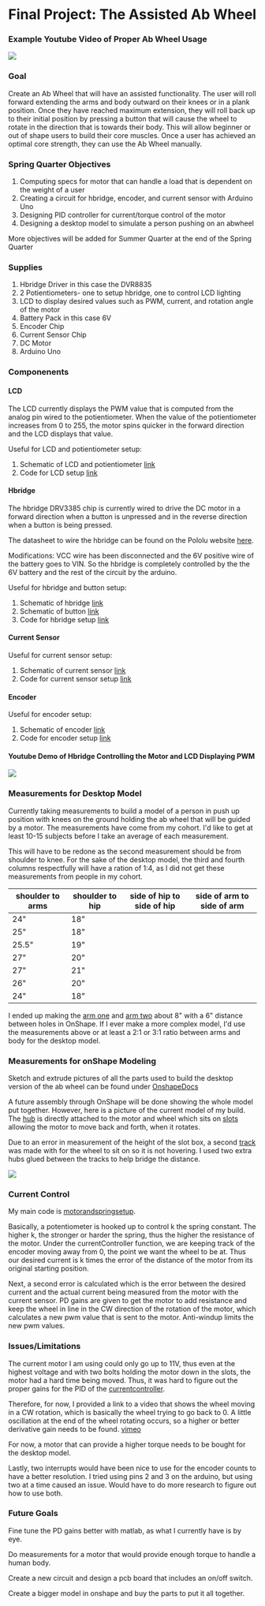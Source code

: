 # Final Project: The Assisted Ab Wheel

### Example Youtube Video of Proper Ab Wheel Usage

[![](https://github.com/briannaodom/FinalProject/blob/master/images/abwheel.png)](https://www.youtube.com/watch?v=rqiTPdK1c_I)

### Goal

Create an Ab Wheel that will have an assisted functionality. The user will roll forward extending the arms and body outward on their knees or in a plank position. Once they have reached maximum extension, they will roll back up to their initial position by pressing a button that will cause the wheel to rotate in the direction that is towards their body. This will allow beginner or out of shape users to build their core muscles. Once a user has achieved an optimal core strength, they can use the Ab Wheel manually.

### Spring Quarter Objectives

1. Computing specs for motor that can handle a load that is dependent on the weight of a user
2. Creating a circuit for hbridge, encoder, and current sensor with Arduino Uno
3. Designing PID controller for current/torque control of the motor
4. Designing a desktop model to simulate a person pushing on an abwheel

More objectives will be added for Summer Quarter at the end of the Spring Quarter

### Supplies

1. Hbridge Driver in this case the DVR8835
2. 2 Potientiometers- one to setup hbridge, one to control LCD lighting
3. LCD to display desired values such as PWM, current, and rotation angle of the motor
4. Battery Pack in this case 6V
5. Encoder Chip
6. Current Sensor Chip
7. DC Motor
8. Arduino Uno

### Componenents

#### LCD 

The LCD currently displays the PWM value that is computed from the analog pin wired to the potientiometer. When the value of the potientiometer increases from 0 to 255, the motor spins quicker in the forward direction and the LCD displays that value.

Useful for LCD and potientiometer setup: 

1. Schematic of LCD and potientiometer [link](https://github.com/briannaodom/FinalProject/blob/master/images/LCD_POT.png)
2. Code for LCD setup [link](https://github.com/briannaodom/FinalProject/blob/master/src/lcdsetup.ino)

#### Hbridge

The hbridge DRV3385 chip is currently wired to drive the DC motor in a forward direction when a button is unpressed and in the reverse direction when a button is being pressed. 

The datasheet to wire the hbridge can be found on the Pololu website [here](https://www.pololu.com/product/2135).

Modifications: VCC wire has been disconnected and the 6V positive wire of the battery goes to VIN. So the hbridge is completely controlled by the the 6V battery and the rest of the circuit by the arduino.

Useful for hbridge and button setup:

1. Schematic of hbridge [link](https://github.com/briannaodom/FinalProject/blob/master/images/hbridge.png)
2. Schematic of button [link]()
3. Code for hbridge setup [link](https://github.com/briannaodom/FinalProject/blob/master/src/hbridgesetup.ino)

#### Current Sensor 

Useful for current sensor setup:

1. Schematic of current sensor [link](https://github.com/briannaodom/FinalProject/blob/master/images/currentsensor.png)
2. Code for current sensor setup [link](https://github.com/briannaodom/FinalProject/blob/master/src/currentsensorsetup.ino)

#### Encoder 

Useful for encoder setup:
1. Schematic of encoder [link](https://github.com/briannaodom/FinalProject/blob/master/images/encoder.png)
2. Code for encoder setup [link](https://github.com/briannaodom/FinalProject/blob/master/src/encodersetup.ino)

#### Youtube Demo of Hbridge Controlling the Motor and LCD Displaying PWM

[![](https://github.com/briannaodom/FinalProject/blob/master/images/BreadboardWHbridge.JPG)](https://www.youtube.com/watch?v=onr-n5QG-nY&feature=youtu.be)

### Measurements for Desktop Model

Currently taking measurements to build a model of a person in push up position with knees on the ground holding the ab wheel that will be guided by a motor. The measurements have come from my cohort. I'd like to get at least 10-15 subjects before I take an average of each measurement. 

This will have to be redone as the second measurement should be from shoulder to knee. 
For the sake of the desktop model, the third and fourth columns respectfully will have a ration of 1:4, as I did not get these measurements from people in my cohort.

|shoulder to arms  | shoulder to hip   | side of hip to side of hip  | side of arm to side of arm
|------------------|-------------------|-----------------------------|----------------------------|
| 24"              | 18"               |                             |                            |
| 25"              | 18"               |                             |                            |
| 25.5"            | 19"               |                             |                            |
| 27"              | 20"               |                             |                            |
| 27"              | 21"               |                             |                            |
| 26"              | 20"               |                             |                            |
| 24"              | 18"               |                             |                            |


I ended up making the [arm one](https://github.com/briannaodom/FinalProject/blob/master/onShapeDocs/Arm1ForAbWheel.png) and [arm two](https://github.com/briannaodom/FinalProject/blob/master/onShapeDocs/Arm2.png) about 8" with a 6" distance between holes in OnShape. If I ever make a more complex model, I'd use the measurements above or at least a 2:1 or 3:1 ratio between arms and body for the desktop model.

### Measurements for onShape Modeling

Sketch and extrude pictures of all the parts used to build the desktop version of the ab wheel can be found under [OnshapeDocs](https://github.com/briannaodom/FinalProject/tree/master/onShapeDocs)

A future assembly through OnShape will be done showing the whole model put together. However, here is a picture of the current model of my build. The [hub](https://github.com/briannaodom/FinalProject/blob/master/onShapeDocs/HubExtrude.png) is directly attached to the motor and wheel which sits on [slots](https://github.com/briannaodom/FinalProject/blob/master/onShapeDocs/SlotBoxExtrude.png) allowing the motor to move back and forth, when it rotates. 

Due to an error in measurement of the height of the slot box, a second [track](https://github.com/briannaodom/FinalProject/blob/master/onShapeDocs/Track.png) was made with for the wheel to sit on so it is not hovering. I used two extra hubs glued between the tracks to help bridge the distance.

[![](https://github.com/briannaodom/FinalProject/blob/master/images/DesktopAbWheel.jpg)]()

### Current Control 

My main code is [motorandspringsetup](https://github.com/briannaodom/FinalProject/blob/master/src/motorandspringsetup_ino/motorandspringsetup_ino.ino). 

Basically, a potentiometer is hooked up to control k the spring constant. The higher k, the stronger or harder the spring, thus the higher the resistance of the motor. Under the currentController function, we are keeping track of the encoder moving away from 0, the point we want the wheel to be at. Thus our desired current is k times the error of the distance of the motor from its original starting position. 

Next, a second error is calculated which is the error between the desired current and the actual current being measured from the motor with the current sensor. PD gains are given to get the motor to add resistance and keep the wheel in line in the CW direction of the rotation of the motor, which calculates a new pwm value that is sent to the motor. Anti-windup limits the new pwm values. 

### Issues/Limitations

The current motor I am using could only go up to 11V, thus even at the highest voltage and with two bolts holding the motor down in the slots, the motor had a hard time being moved. Thus, it was hard to figure out the proper gains for the PID of the [currentcontroller](https://github.com/briannaodom/FinalProject/blob/master/src/motorandspringsetup_ino/motorandspringsetup_ino.ino).

Therefore, for now, I provided a link to a video that shows the wheel moving in a CW rotation, 
which is basically the wheel trying to go back to 0. A little oscillation at the end of the wheel rotating occurs, so a higher or better derivative gain needs to be found. [vimeo](https://tinyurl.com/AbWheelSpin)  

For now, a motor that can provide a higher torque needs to be bought for the desktop model.

Lastly, two interrupts would have been nice to use for the encoder counts to have a better resolution. I tried using pins 2 and 3 on the arduino, but using two at a time caused an issue. Would have to do more research to figure out how to use both. 

### Future Goals

Fine tune the PD gains better with matlab, as what I currently have is by eye. 

Do measurements for a motor that would provide enough torque to handle a human body.

Create a new circuit and design a pcb board that includes an on/off switch.

Create a bigger model in onshape and buy the parts to put it all together.


